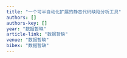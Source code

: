 ```yaml
---
title: "一个可半自动化扩展的静态代码缺陷分析工具"
authors: []
authors-key: []
year: "数据暂缺"
article-link: "数据暂缺"
venue: "数据暂缺"
bibex: "数据暂缺"
---
```

